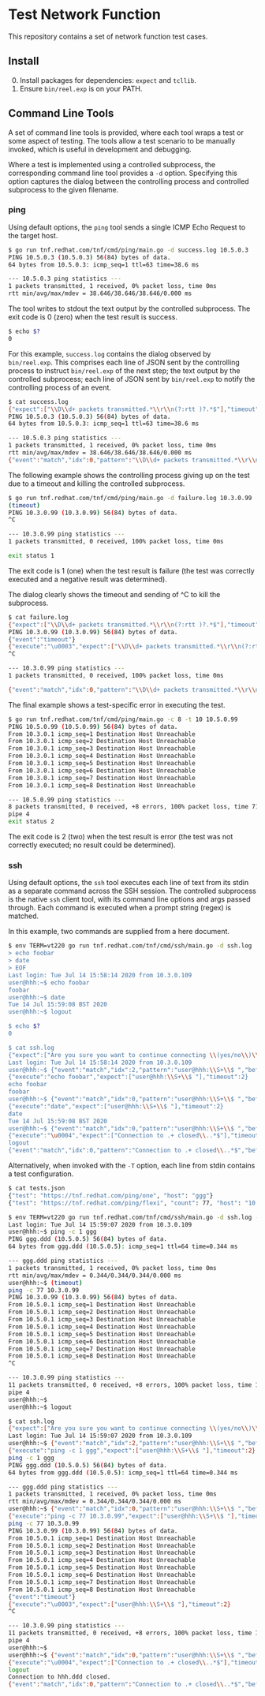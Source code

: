 # Test Network Function

This repository contains a set of network function test cases.

## Install

0. Install packages for dependencies: `expect` and `tcllib`.
1. Ensure `bin/reel.exp` is on your PATH.

## Command Line Tools

A set of command line tools is provided, where each tool wraps a test or some
aspect of testing. The tools allow a test scenario to be manually invoked, which
is useful in development and debugging.

Where a test is implemented using a controlled subprocess, the corresponding
command line tool provides a `-d` option. Specifying this option captures the
dialog between the controlling process and controlled subprocess to the given
filename.

### ping

Using default options, the `ping` tool sends a single ICMP Echo Request to the
target host.

```bash
$ go run tnf.redhat.com/tnf/cmd/ping/main.go -d success.log 10.5.0.3
PING 10.5.0.3 (10.5.0.3) 56(84) bytes of data.
64 bytes from 10.5.0.3: icmp_seq=1 ttl=63 time=38.6 ms

--- 10.5.0.3 ping statistics ---
1 packets transmitted, 1 received, 0% packet loss, time 0ms
rtt min/avg/max/mdev = 38.646/38.646/38.646/0.000 ms
```

The tool writes to stdout the text output by the controlled subprocess.
The exit code is 0 (zero) when the test result is success.

```bash
$ echo $?
0
```

For this example, `success.log` contains the dialog observed by `bin/reel.exp`.
This comprises each line of JSON sent by the controlling process to instruct
`bin/reel.exp` of the next step; the text output by the controlled subprocess;
each line of JSON sent by `bin/reel.exp` to notify the controlling process of
an event.

```bash
$ cat success.log
{"expect":["\\D\\d+ packets transmitted.*\\r\\n(?:rtt )?.*$"],"timeout":2}
PING 10.5.0.3 (10.5.0.3) 56(84) bytes of data.
64 bytes from 10.5.0.3: icmp_seq=1 ttl=63 time=38.6 ms

--- 10.5.0.3 ping statistics ---
1 packets transmitted, 1 received, 0% packet loss, time 0ms
rtt min/avg/max/mdev = 38.646/38.646/38.646/0.000 ms
{"event":"match","idx":0,"pattern":"\\D\\d+ packets transmitted.*\\r\\n(?:rtt )?.*$","before":"PING 10.5.0.3 (10.5.0.3) 56(84) bytes of data.\r\n64 bytes from 10.5.0.3: icmp_seq=1 ttl=63 time=38.6 ms\r\n\r\n--- 10.5.0.3 ping statistics ---\r","match":"\n1 packets transmitted, 1 received, 0% packet loss, time 0ms\r\nrtt min/avg/max/mdev = 38.646/38.646/38.646/0.000 ms\r\n"}
```

The following example shows the controlling process giving up on the test due
to a timeout and killing the controlled subprocess.

```bash
$ go run tnf.redhat.com/tnf/cmd/ping/main.go -d failure.log 10.3.0.99
(timeout)
PING 10.3.0.99 (10.3.0.99) 56(84) bytes of data.
^C

--- 10.3.0.99 ping statistics ---
1 packets transmitted, 0 received, 100% packet loss, time 0ms

exit status 1
```

The exit code is 1 (one) when the test result is failure (the test was correctly
executed and a negative result was determined).

The dialog clearly shows the timeout and sending of ^C to kill the subprocess.

```bash
$ cat failure.log
{"expect":["\\D\\d+ packets transmitted.*\\r\\n(?:rtt )?.*$"],"timeout":2}
PING 10.3.0.99 (10.3.0.99) 56(84) bytes of data.
{"event":"timeout"}
{"execute":"\u0003","expect":["\\D\\d+ packets transmitted.*\\r\\n(?:rtt )?.*$"]}
^C

--- 10.3.0.99 ping statistics ---
1 packets transmitted, 0 received, 100% packet loss, time 0ms

{"event":"match","idx":0,"pattern":"\\D\\d+ packets transmitted.*\\r\\n(?:rtt )?.*$","before":"PING 10.3.0.99 (10.3.0.99) 56(84) bytes of data.\r\n^C\r\n\r\n--- 10.3.0.99 ping statistics ---\r","match":"\n1 packets transmitted, 0 received, 100% packet loss, time 0ms\r\n\r\n"}
```

The final example shows a test-specific error in executing the test.

```bash
$ go run tnf.redhat.com/tnf/cmd/ping/main.go -c 8 -t 10 10.5.0.99
PING 10.5.0.99 (10.5.0.99) 56(84) bytes of data.
From 10.3.0.1 icmp_seq=1 Destination Host Unreachable
From 10.3.0.1 icmp_seq=2 Destination Host Unreachable
From 10.3.0.1 icmp_seq=3 Destination Host Unreachable
From 10.3.0.1 icmp_seq=4 Destination Host Unreachable
From 10.3.0.1 icmp_seq=5 Destination Host Unreachable
From 10.3.0.1 icmp_seq=6 Destination Host Unreachable
From 10.3.0.1 icmp_seq=7 Destination Host Unreachable
From 10.3.0.1 icmp_seq=8 Destination Host Unreachable

--- 10.5.0.99 ping statistics ---
8 packets transmitted, 0 received, +8 errors, 100% packet loss, time 7121ms
pipe 4
exit status 2
```

The exit code is 2 (two) when the test result is error (the test was not
correctly executed; no result could be determined).

### ssh

Using default options, the `ssh` tool executes each line of text from its stdin
as a separate command across the SSH session. The controlled subprocess is the
native `ssh` client tool, with its command line options and args passed through.
Each command is executed when a prompt string (regex) is matched.

In this example, two commands are supplied from a here document.

```bash
$ env TERM=vt220 go run tnf.redhat.com/tnf/cmd/ssh/main.go -d ssh.log 'user@hhh:\S+\$ ' hhh -o 'PreferredAuthentications=publickey' <<EOF
> echo foobar
> date
> EOF
Last login: Tue Jul 14 15:58:14 2020 from 10.3.0.109
user@hhh:~$ echo foobar
foobar
user@hhh:~$ date
Tue 14 Jul 15:59:08 BST 2020
user@hhh:~$ logout

$ echo $?
0

$ cat ssh.log
{"expect":["Are you sure you want to continue connecting \\(yes/no\\)\\?","Please type 'yes' or 'no': ","user@hhh:\\S+\\$ "],"timeout":2}
Last login: Tue Jul 14 15:58:14 2020 from 10.3.0.109
user@hhh:~$ {"event":"match","idx":2,"pattern":"user@hhh:\\S+\\$ ","before":"Last login: Tue Jul 14 15:58:14 2020 from 10.3.0.109\r\r\n","match":"user@hhh:~$ "}
{"execute":"echo foobar","expect":["user@hhh:\\S+\\$ "],"timeout":2}
echo foobar
foobar
user@hhh:~$ {"event":"match","idx":0,"pattern":"user@hhh:\\S+\\$ ","before":"echo foobar\r\nfoobar\r\n","match":"user@hhh:~$ "}
{"execute":"date","expect":["user@hhh:\\S+\\$ "],"timeout":2}
date
Tue 14 Jul 15:59:08 BST 2020
user@hhh:~$ {"event":"match","idx":0,"pattern":"user@hhh:\\S+\\$ ","before":"date\r\nTue 14 Jul 15:59:08 BST 2020\r\n","match":"user@hhh:~$ "}
{"execute":"\u0004","expect":["Connection to .+ closed\\..*$"],"timeout":2}
logout
{"event":"match","idx":0,"pattern":"Connection to .+ closed\\..*$","before":"logout\r\n","match":"Connection to hhh.ddd closed.\r"}
```

Alternatively, when invoked with the `-T` option, each line from stdin contains
a test configuration.

```bash
$ cat tests.json
{"test": "https://tnf.redhat.com/ping/one", "host": "ggg"}
{"test": "https://tnf.redhat.com/ping/flexi", "count": 77, "host": "10.3.0.99"}

$ env TERM=vt220 go run tnf.redhat.com/tnf/cmd/ssh/main.go -d ssh.log -T 'user@hhh:\S+\$ ' hhh -o 'PreferredAuthentications=publickey' <tests.json
Last login: Tue Jul 14 15:59:07 2020 from 10.3.0.109
user@hhh:~$ ping -c 1 ggg
PING ggg.ddd (10.5.0.5) 56(84) bytes of data.
64 bytes from ggg.ddd (10.5.0.5): icmp_seq=1 ttl=64 time=0.344 ms

--- ggg.ddd ping statistics ---
1 packets transmitted, 1 received, 0% packet loss, time 0ms
rtt min/avg/max/mdev = 0.344/0.344/0.344/0.000 ms
user@hhh:~$ (timeout)
ping -c 77 10.3.0.99
PING 10.3.0.99 (10.3.0.99) 56(84) bytes of data.
From 10.5.0.1 icmp_seq=1 Destination Host Unreachable
From 10.5.0.1 icmp_seq=2 Destination Host Unreachable
From 10.5.0.1 icmp_seq=3 Destination Host Unreachable
From 10.5.0.1 icmp_seq=4 Destination Host Unreachable
From 10.5.0.1 icmp_seq=5 Destination Host Unreachable
From 10.5.0.1 icmp_seq=6 Destination Host Unreachable
From 10.5.0.1 icmp_seq=7 Destination Host Unreachable
From 10.5.0.1 icmp_seq=8 Destination Host Unreachable
^C

--- 10.3.0.99 ping statistics ---
11 packets transmitted, 0 received, +8 errors, 100% packet loss, time 10183ms
pipe 4
user@hhh:~$ 
user@hhh:~$ logout

$ cat ssh.log
{"expect":["Are you sure you want to continue connecting \\(yes/no\\)\\?","Please type 'yes' or 'no': ","user@hhh:\\S+\\$ "],"timeout":2}
Last login: Tue Jul 14 15:59:07 2020 from 10.3.0.109
user@hhh:~$ {"event":"match","idx":2,"pattern":"user@hhh:\\S+\\$ ","before":"Last login: Tue Jul 14 15:59:07 2020 from 10.3.0.109\r\r\n","match":"user@hhh:~$ "}
{"execute":"ping -c 1 ggg","expect":["user@hhh:\\S+\\$ "],"timeout":2}
ping -c 1 ggg
PING ggg.ddd (10.5.0.5) 56(84) bytes of data.
64 bytes from ggg.ddd (10.5.0.5): icmp_seq=1 ttl=64 time=0.344 ms

--- ggg.ddd ping statistics ---
1 packets transmitted, 1 received, 0% packet loss, time 0ms
rtt min/avg/max/mdev = 0.344/0.344/0.344/0.000 ms
user@hhh:~$ {"event":"match","idx":0,"pattern":"user@hhh:\\S+\\$ ","before":"ping -c 1 ggg\r\nPING ggg.ddd (10.5.0.5) 56(84) bytes of data.\r\n64 bytes from ggg.ddd (10.5.0.5): icmp_seq=1 ttl=64 time=0.344 ms\r\n\r\n--- ggg.ddd ping statistics ---\r\n1 packets transmitted, 1 received, 0% packet loss, time 0ms\r\nrtt min/avg/max/mdev = 0.344/0.344/0.344/0.000 ms\r\n","match":"user@hhh:~$ "}
{"execute":"ping -c 77 10.3.0.99","expect":["user@hhh:\\S+\\$ "],"timeout":10}
ping -c 77 10.3.0.99
PING 10.3.0.99 (10.3.0.99) 56(84) bytes of data.
From 10.5.0.1 icmp_seq=1 Destination Host Unreachable
From 10.5.0.1 icmp_seq=2 Destination Host Unreachable
From 10.5.0.1 icmp_seq=3 Destination Host Unreachable
From 10.5.0.1 icmp_seq=4 Destination Host Unreachable
From 10.5.0.1 icmp_seq=5 Destination Host Unreachable
From 10.5.0.1 icmp_seq=6 Destination Host Unreachable
From 10.5.0.1 icmp_seq=7 Destination Host Unreachable
From 10.5.0.1 icmp_seq=8 Destination Host Unreachable
{"event":"timeout"}
{"execute":"\u0003","expect":["user@hhh:\\S+\\$ "],"timeout":2}
^C

--- 10.3.0.99 ping statistics ---
11 packets transmitted, 0 received, +8 errors, 100% packet loss, time 10183ms
pipe 4
user@hhh:~$ 
user@hhh:~$ {"event":"match","idx":0,"pattern":"user@hhh:\\S+\\$ ","before":"ping -c 77 10.3.0.99\r\nPING 10.3.0.99 (10.3.0.99) 56(84) bytes of data.\r\nFrom 10.5.0.1 icmp_seq=1 Destination Host Unreachable\r\nFrom 10.5.0.1 icmp_seq=2 Destination Host Unreachable\r\nFrom 10.5.0.1 icmp_seq=3 Destination Host Unreachable\r\nFrom 10.5.0.1 icmp_seq=4 Destination Host Unreachable\r\nFrom 10.5.0.1 icmp_seq=5 Destination Host Unreachable\r\nFrom 10.5.0.1 icmp_seq=6 Destination Host Unreachable\r\nFrom 10.5.0.1 icmp_seq=7 Destination Host Unreachable\r\nFrom 10.5.0.1 icmp_seq=8 Destination Host Unreachable\r\n^C\r\n\r\n--- 10.3.0.99 ping statistics ---\r\n11 packets transmitted, 0 received, +8 errors, 100% packet loss, time 10183ms\r\npipe 4\r\nuser@hhh:~$ \r\n","match":"user@hhh:~$ "}
{"execute":"\u0004","expect":["Connection to .+ closed\\..*$"],"timeout":2}
logout
Connection to hhh.ddd closed.
{"event":"match","idx":0,"pattern":"Connection to .+ closed\\..*$","before":"logout\r\n","match":"Connection to hhh.ddd closed.\r"}
```
